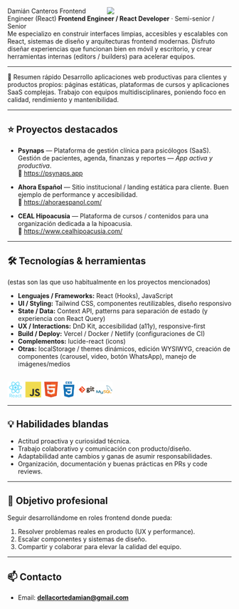 <div align="left">

<img src="https://user-images.githubusercontent.com/109114128/194670298-19057fdf-bad1-4d56-a77a-b2b5d6958f12.png" align="right" width="280" />

Damián Canteros Frontend Engineer (React)
**Frontend Engineer / React Developer** · Semi-senior / Senior  
Me especializo en construir interfaces limpias, accesibles y escalables con React, sistemas de diseño y arquitecturas frontend modernas. Disfruto diseñar experiencias que funcionan bien en móvil y escritorio, y crear herramientas internas (editors / builders) para acelerar equipos.

---

🔭 Resumen rápido
Desarrollo aplicaciones web productivas para clientes y productos propios: páginas estáticas, plataformas de cursos y aplicaciones SaaS complejas. Trabajo con equipos multidisciplinares, poniendo foco en calidad, rendimiento y mantenibilidad.

---

## ⭐ Proyectos destacados
- **Psynaps** — Plataforma de gestión clínica para psicólogos (SaaS). Gestión de pacientes, agenda, finanzas y reportes — *App activa y productiva*.  
  🔗 https://psynaps.app

- **Ahora Español** — Sitio institucional / landing estática para cliente. Buen ejemplo de performance y accesibilidad.  
  🔗 https://ahoraespanol.com/

- **CEAL Hipoacusia** — Plataforma de cursos / contenidos para una organización dedicada a la hipoacusia.  
  🔗 https://www.cealhipoacusia.com/

---

## 🛠 Tecnologías & herramientas
(estas son las que uso habitualmente en los proyectos mencionados)
- **Lenguajes / Frameworks:** React (Hooks), JavaScript   
- **UI / Styling:** Tailwind CSS, componentes reutilizables, diseño responsivo  
- **State / Data:** Context API, patterns para separación de estado (y experiencia con React Query)  
- **UX / Interactions:** DnD Kit, accesibilidad (a11y), responsive-first  
- **Build / Deploy:** Vercel / Docker / Netlify (configuraciones de CI)  
- **Complementos:** lucide-react (icons) 
- **Otras:** localStorage / themes dinámicos, edición WYSIWYG, creación de componentes (carousel, video, botón WhatsApp), manejo de imágenes/medios

<br/>
<img src="https://github.com/devicons/devicon/blob/master/icons/react/react-original-wordmark.svg" width="36" height="36" />
<img src="https://github.com/devicons/devicon/blob/master/icons/javascript/javascript-original.svg" width="36" height="36" />
<img src="https://github.com/devicons/devicon/blob/master/icons/html5/html5-original.svg" width="36" height="36" />
<img src="https://github.com/devicons/devicon/blob/master/icons/css3/css3-plain-wordmark.svg" width="36" height="36" />
<img src="https://github.com/devicons/devicon/blob/master/icons/git/git-original-wordmark.svg" width="36" height="36" />
<img src="https://github.com/devicons/devicon/blob/master/icons/mysql/mysql-original-wordmark.svg" width="36" height="36" />

---

## 💡 Habilidades blandas
- Actitud proactiva y curiosidad técnica.  
- Trabajo colaborativo y comunicación con producto/diseño.  
- Adaptabilidad ante cambios y ganas de asumir responsabilidades.  
- Organización, documentación y buenas prácticas en PRs y code reviews.

---

## 🎯 Objetivo profesional
Seguir desarrollándome en roles frontend donde pueda:
1. Resolver problemas reales en producto (UX y performance).  
2. Escalar componentes y sistemas de diseño.  
3. Compartir y colaborar para elevar la calidad del equipo.

---

## 📫 Contacto
- Email: **dellacortedamian@gmail.com**  
</div>

